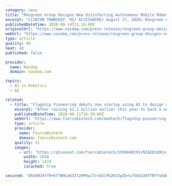 ```yaml
---
category: news
title: "Resgreen Group Designs New Disinfecting Autonomous Mobile Robot to Meet Increasing Demand"
excerpt: "CLINTON TOWNSHIP, MI/ ACCESSWIRE/ August 27, 2020/ Resgreen Group Resgreen Group, a leading mobile robot company, today unveiled designs of Wanda, an industry-changing, light-duty Autonomous Mobile Robot that uses UVC lightsto disinfect everything from plants and warehouses to hotels,"
publishedDateTime: 2020-09-14T21:16:00Z
originalUrl: "https://www.nasdaq.com/press-release/resgreen-group-designs-new-disinfecting-autonomous-mobile-robot-to-meet-increasing"
webUrl: "https://www.nasdaq.com/press-release/resgreen-group-designs-new-disinfecting-autonomous-mobile-robot-to-meet-increasing"
type: article
quality: 40
heat: 40
published: false

provider:
  name: Nasdaq
  domain: nasdaq.com

topics:
  - AI in Robotics
  - AI

related:
  - title: "Flagship Pioneering debuts new startup using AI to design disease-fighting proteins"
    excerpt: "After raising $1.1 billion earlier this year to back a new slate of biotechs, Flagship Pioneering has raised the curtain on an artificial intelligence company focused on discovering and designing a wide range of new drugs."
    publishedDateTime: 2020-09-11T16:39:00Z
    webUrl: "https://www.fiercebiotech.com/medtech/flagship-pioneering-debuts-new-startup-using-ai-to-design-disease-fighting-proteins"
    type: article
    provider:
      name: FierceBiotech
      domain: fiercebiotech.com
    quality: 31
    images:
      - url: "https://qtxasset.com/fiercebiotech/1599840193/NIAID%20Coronavirus.jpg/NIAID%20Coronavirus.jpg?UzmQplBy2GKkVJ1iq_IKZWmiEIJdxTbG"
        width: 2048
        height: 1419
        isCached: true

secured: "4RoGMJ4ff9+6f7WHLmG33l2HPKw/Zrv43lPb2K53gZb+LY5bbCU8TfNYfubQEBhUmLuOgWfWAz4cz/s0xdCB3y7rqrJ02iRKEj3SQYhdaVHg6qC4cOD6JvQC5KSOrsQ4GWXodsrSCeENE42xC2BJGWqjQZ98M+Etc5qJZy3wdM2FQEp7GuW70TNq5SQQJRsccVRqaiprS4O57ogdkVFkf57BZ2TLpXl+WXNseusGCLAheGvka+2zEo1Aw0S4YHDUal3yLI+7m3Sz9Ogfk5rsXdHEQPH1l3Kx08GPXjZ0VGP+dySqhwQKJbWHKty8QnMmAsulPEzRSA5/0kYM4McsW2kuSQcbVm/c1pRiNOG2Q+w=;5XMJ27tb5HXL7VFnMKrYCA=="
---
```


